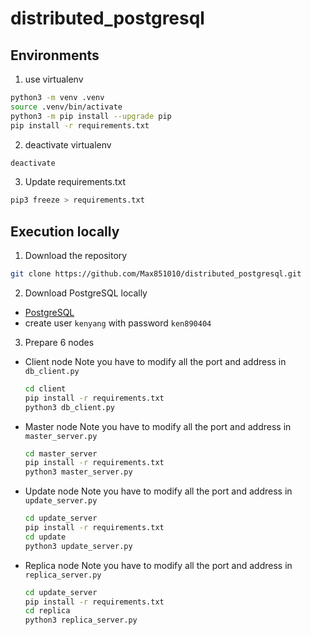 # distributed_postgresql

## Environments

1. use virtualenv

```bash
python3 -m venv .venv
source .venv/bin/activate
python3 -m pip install --upgrade pip
pip install -r requirements.txt
```

2. deactivate virtualenv

```bash
deactivate
```

3. Update requirements.txt

```bash
pip3 freeze > requirements.txt
```

## Execution locally

1. Download the repository

```bash
git clone https://github.com/Max851010/distributed_postgresql.git
```

2. Download PostgreSQL locally

- [PostgreSQL](https://www.postgresql.org/download/)
- create user `kenyang` with password `ken890404`

3. Prepare 6 nodes

- Client node
  Note you have to modify all the port and address in `db_client.py`
  ```bash
  cd client
  pip install -r requirements.txt
  python3 db_client.py
  ```
- Master node
  Note you have to modify all the port and address in `master_server.py`
  ```bash
  cd master_server
  pip install -r requirements.txt
  python3 master_server.py
  ```
- Update node
  Note you have to modify all the port and address in `update_server.py`
  ```bash
  cd update_server
  pip install -r requirements.txt
  cd update
  python3 update_server.py
  ```
- Replica node
  Note you have to modify all the port and address in `replica_server.py`
  ```bash
  cd update_server
  pip install -r requirements.txt
  cd replica
  python3 replica_server.py
  ```
